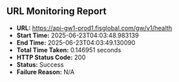 ## URL Monitoring Report

- **URL:** https://api-gw1-prod1.fisglobal.com/gw/v1/health
- **Start Time:** 2025-06-23T04:03:48.983139
- **End Time:** 2025-06-23T04:03:49.130090
- **Total Time Taken:** 0.146951 seconds
- **HTTP Status Code:** 200
- **Status:** Success
- **Failure Reason:** N/A
